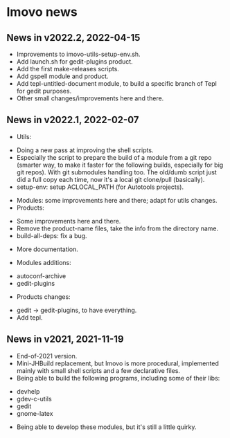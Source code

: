 Imovo news
==========

News in v2022.2, 2022-04-15
---------------------------

* Improvements to imovo-utils-setup-env.sh.
* Add launch.sh for gedit-plugins product.
* Add the first make-releases scripts.
* Add gspell module and product.
* Add tepl-untitled-document module, to build a specific branch of Tepl for
  gedit purposes.
* Other small changes/improvements here and there.

News in v2022.1, 2022-02-07
---------------------------

* Utils:
 - Doing a new pass at improving the shell scripts.
 - Especially the script to prepare the build of a module from a git repo
   (smarter way, to make it faster for the following builds, especially for big
   git repos). With git submodules handling too.
   The old/dumb script just did a full copy each time, now it's a local git
   clone/pull (basically).
 - setup-env: setup ACLOCAL_PATH (for Autotools projects).
* Modules: some improvements here and there; adapt for utils changes.
* Products:
 - Some improvements here and there.
 - Remove the product-name files, take the info from the directory name.
 - build-all-deps: fix a bug.
* More documentation.

* Modules additions:
 - autoconf-archive
 - gedit-plugins

* Products changes:
 - gedit -> gedit-plugins, to have everything.
 - Add tepl.

News in v2021, 2021-11-19
-------------------------

* End-of-2021 version.
* Mini-JHBuild replacement, but Imovo is more procedural, implemented mainly
  with small shell scripts and a few declarative files.
* Being able to build the following programs, including some of their libs:
 - devhelp
 - gdev-c-utils
 - gedit
 - gnome-latex
* Being able to develop these modules, but it's still a little quirky.
